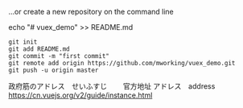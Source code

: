 …or create a new repository on the command line

echo "# vuex_demo" >> README.md

    git init
    git add README.md
    git commit -m "first commit"
    git remote add origin https://github.com/mworking/vuex_demo.git
    git push -u origin master


政府筋のアドレス　せいふすじ　　
官方地址
    アドレス　address　https://cn.vuejs.org/v2/guide/instance.html